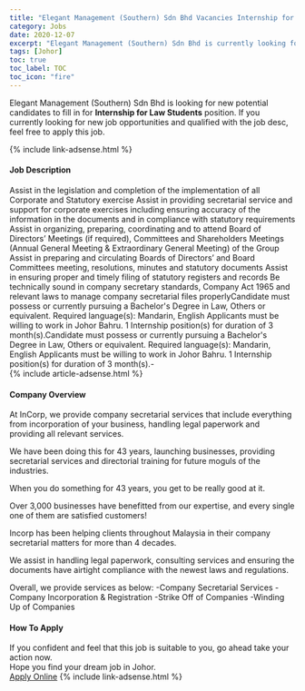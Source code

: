 ```yaml
---
title: "Elegant Management (Southern) Sdn Bhd Vacancies Internship for Law Students" 
category: Jobs 
date: 2020-12-07 
excerpt: "Elegant Management (Southern) Sdn Bhd is currently looking for suitable person to fill in the Internship for Law Students which positioned at Johor" 
tags: [Johor] 
toc: true 
toc_label: TOC 
toc_icon: "fire" 
--- 
```


<p>Elegant Management (Southern) Sdn Bhd is looking for new potential candidates to fill in for <b>Internship for Law Students</b> position. If you currently looking for new job opportunities and qualified with the job desc, feel free to apply this job.
</p>{% include link-adsense.html %} 
<div><div><div><h4>Job Description</h4></div></div><div><div><span><div>Assist in the legislation and completion of the implementation of all Corporate and Statutory exercise
Assist in providing secretarial service and support for corporate exercises including ensuring accuracy of the information in the documents and in compliance with statutory requirements
Assist in organizing, preparing, coordinating and to attend Board of Directors&#8217; Meetings (if required), Committees and Shareholders Meetings (Annual General Meeting &amp; Extraordinary General Meeting) of the Group
Assist in preparing and circulating Boards of Directors&#8217; and Board Committees meeting, resolutions, minutes and statutory documents
Assist in ensuring proper and timely filing of statutory registers and records
Be technically sound in company secretary standards, Company Act 1965 and relevant laws to manage company secretarial files properlyCandidate must possess or currently pursuing a Bachelor's Degree in Law, Others or equivalent.
Required language(s): Mandarin, English
Applicants must be willing to work in Johor Bahru.
1  Internship position(s) for duration of 3 month(s).Candidate must possess or currently pursuing a Bachelor's Degree in Law, Others or equivalent.
Required language(s): Mandarin, English
Applicants must be willing to work in Johor Bahru.
1  Internship position(s) for duration of 3 month(s).-</div></span></div></div></div> 
{% include article-adsense.html %} 
<div><div><div><h4>Company Overview</h4></div></div><div><div><span><div>At InCorp, we provide company secretarial services that include everything from incorporation of your business, handling legal paperwork and providing all relevant services.

We have been doing this for 43 years, launching businesses, providing secretarial services and directorial training for future moguls of the industries.

When you do something for 43 years, you get to be really good at it.

Over 3,000 businesses have benefitted from our expertise, and every single one of them are satisfied customers!

Incorp has been helping clients throughout Malaysia in their company secretarial matters for more than 4 decades.

We assist in handling legal paperwork, consulting services and ensuring the documents have airtight compliance with the newest laws and regulations.

Overall, we provide services as below:
-Company Secretarial Services
-Company Incorporation &amp; Registration
-Strike Off of Companies
-Winding Up of Companies</div></span></div></div></div> 
#### How To Apply 
If you confident and feel that this job is suitable to you, go ahead take your action now. <br/> 
Hope you find your dream job in Johor. <br/> 
<a href="https://www.jobstreet.com.my/en/job/internship-for-law-students-4438518?jobId=jobstreet-my-job-4438518&sectionRank=4&token=0~3d9f6087-e7d7-4dfc-aeb9-64050daf1723&fr=SRP%20View%20In%20New%20Ta" class="btn btn--info" target="_blank" rel="nofollow noopenner">Apply Online</a> 
{% include link-adsense.html %} 